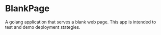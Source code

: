 # BlankPage
A golang application that serves a blank web page. This app is intended to test and demo deployment stategies.
